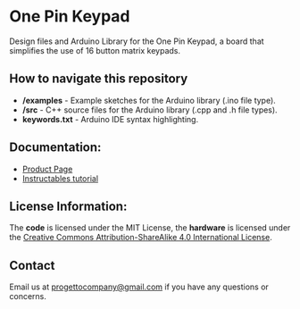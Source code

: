 # One Pin Keypad
Design files and Arduino Library for the One Pin Keypad, a board that simplifies the use of 16 button matrix keypads.
## How to navigate this repository
* **/examples** - Example sketches for the Arduino library (.ino file type).
* **/src** - C++ source files for the Arduino library (.cpp and .h file types).
* **keywords.txt** - Arduino IDE syntax highlighting.
## Documentation:
* [Product Page](https://www.tindie.com/)
* [Instructables tutorial](https://www.instructables.com/)
## License Information:
The **code** is licensed under the MIT License, the **hardware** is licensed under the [Creative Commons Attribution-ShareAlike 4.0 International License](http://creativecommons.org/licenses/by-sa/4.0/).
## Contact
Email us at progettocompany@gmail.com if you have any questions or concerns.

